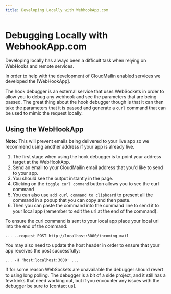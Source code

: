 ```yaml
---
title: Developing Locally with WebhookApp.com
---
```


# Debugging Locally with WebhookApp.com

Developing locally has always been a difficult task when relying on WebHooks and remote services.

In order to help with the development of CloudMailin enabled services we developed the [WebHookApp].

The hook debugger is an external service that uses WebSockets in order to allow you to debug any webhook and see the parameters that are being passed. The great thing about the hook debugger though is that it can then take the parameters that it is passed and generate a `curl` command that can be used to mimic the request locally.

## Using the WebHookApp

**Note:** This will prevent emails being delivered to your live app so we recommend using another address if your app is already live.

  1. The first stage when using the hook debugger is to point your address target at the WebHookApp.
  2. Send an email to your CloudMailin email address that you'd like to send to your app.
  3. You should see the output instantly in the page.
  4. Clicking on the `toggle curl command` button allows you to see the curl command
  5. You can also use `add curl command to clipboard` to present all the command in a popup that you can copy and then paste.
  6. Then you can paste the command into the command line to send it to your local app (remember to edit the url at the end of the command).

To ensure the curl command is sent to your local app place your local url into the end of the command:

    ... --request POST http://localhost:3000/incoming_mail

You may also need to update the host header in order to ensure that your app receives the post successfully:

    ... -H 'host:localhost:3000' ...

If for some reason WebSockets are unavailable the debugger should revert to using long polling. The debugger is a bit of a side project, and it still has a few kinks that need working out, but if you encounter any issues with the debugger be sure to [contact us].

